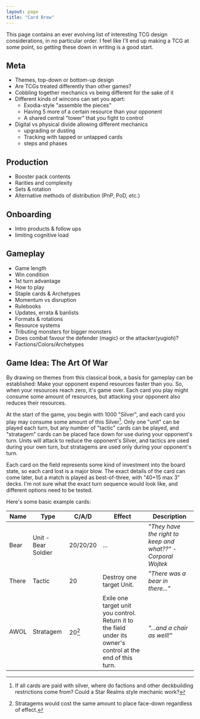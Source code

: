 ```yaml
---
layout: page
title: "Card Brew"
---
```


This page contains an ever evolving list of interesting TCG design considerations, in no particular order. I feel like I'll end up making a TCG at some point, so getting these down in writing is a good start.

<!--more-->

## Meta

* Themes, top-down or bottom-up design
* Are TCGs treated differently than other games?
* Cobbling together mechanics vs being different for the sake of it
* Different kinds of wincons can set you apart:
	* Exodia-style "assemble the pieces"
	* Having 5 more of a certain resource than your opponent
	* A shared central "tower" that you fight to control
* Digital vs physical divide allowing different mechanics
	* upgrading or dusting
	* Tracking with tapped or untapped cards
	* steps and phases

## Production

* Booster pack contents
* Rarities and complexity
* Sets & rotation
* Alternative methods of distribution (PnP, PoD, etc.)

## Onboarding

* Intro products & follow ups
* limiting cognitive load

## Gameplay

* Game length
* Win condition
* 1st turn advantage
* How to play
* Staple cards & Archetypes
* Momentum vs disruption
* Rulebooks
* Updates, errata & banlists
* Formats & rotations
* Resource systems
* Tributing monsters for bigger monsters
* Does combat favour the defender (magic) or the attacker(yugioh)?
* Factions/Colors/Archetypes

## Game Idea: The Art Of War

By drawing on themes from this classical book, a basis for gameplay can be established: Make your opponent expend resources faster than you. So, when your resources reach zero, it's game over. Each card you play might consume some amount of resources, but attacking your opponent also reduces their resources.

At the start of the game, you begin with 1000 "Silver", and each card you play may consume some amount of this Silver[^2]. Only one "unit" can be played each turn, but any number of "tactic" cards can be played, and "stratagem" cards can be placed face down for use during your opponent's turn. Units will attack to reduce the opponent's Silver, and tactics are used during your own turn, but stratagems are used only during your opponent's turn.

Each card on the field represents some kind of investment into the board state, so each card lost is a major blow. The exact details of the card can come later, but a match is played as best-of-three, with "40+15 max 3" decks. I'm not sure what the exact turn sequence would look like, and different options need to be tested.

Here's some basic example cards:

| Name | Type | C/A/D | Effect | Description |
| --- | --- | --- | --- | --- |
| Bear | Unit - Bear Soldier | 20/20/20 | ... | *"They have the right to keep and what??" -Corporal Wojtek* |
| There | Tactic | 20 | Destroy one target Unit. | *"There was a bear in there..."* |
| AWOL | Stratagem | 20[^1] | Exile one target unit you control. Return it to the field under its owner's control at the end of this turn. | *"...and a chair as well!"* |

[^1]: Stratagems would cost the same amount to place face-down regardless of effect.
[^2]: If all cards are paid with silver, where do factions and other deckbuilding restrictions come from? Could a Star Realms style mechanic work?